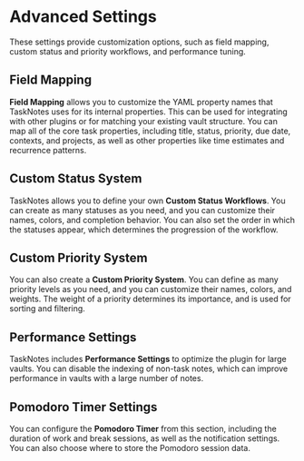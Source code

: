 # Advanced Settings

These settings provide customization options, such as field mapping, custom status and priority workflows, and performance tuning.

## Field Mapping

**Field Mapping** allows you to customize the YAML property names that TaskNotes uses for its internal properties. This can be used for integrating with other plugins or for matching your existing vault structure. You can map all of the core task properties, including title, status, priority, due date, contexts, and projects, as well as other properties like time estimates and recurrence patterns.

## Custom Status System

TaskNotes allows you to define your own **Custom Status Workflows**. You can create as many statuses as you need, and you can customize their names, colors, and completion behavior. You can also set the order in which the statuses appear, which determines the progression of the workflow.

## Custom Priority System

You can also create a **Custom Priority System**. You can define as many priority levels as you need, and you can customize their names, colors, and weights. The weight of a priority determines its importance, and is used for sorting and filtering.

## Performance Settings

TaskNotes includes **Performance Settings** to optimize the plugin for large vaults. You can disable the indexing of non-task notes, which can improve performance in vaults with a large number of notes.

## Pomodoro Timer Settings

You can configure the **Pomodoro Timer** from this section, including the duration of work and break sessions, as well as the notification settings. You can also choose where to store the Pomodoro session data.